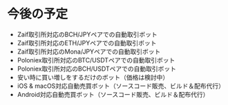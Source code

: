 # 今後の予定

- Zaif取引所対応のBCH/JPYペアでの自動取引ボット
- Zaif取引所対応のETH/JPYペアでの自動取引ボット
- Zaif取引所対応のMona/JPYペアでの自動取引ボット
- Poloniex取引所対応のBTC/USDTペアでの自動取引ボット
- Poloniex取引所対応のBCH/USDTペアでの自動取引ボット
- 安い時に買い増しをするだけのボット（価格は検討中）
- iOS & macOS対応自動売買ボット（ソースコード販売、ビルド＆配布代行）
- Android対応自動売買ボット（ソースコード販売、ビルド＆配布代行）
